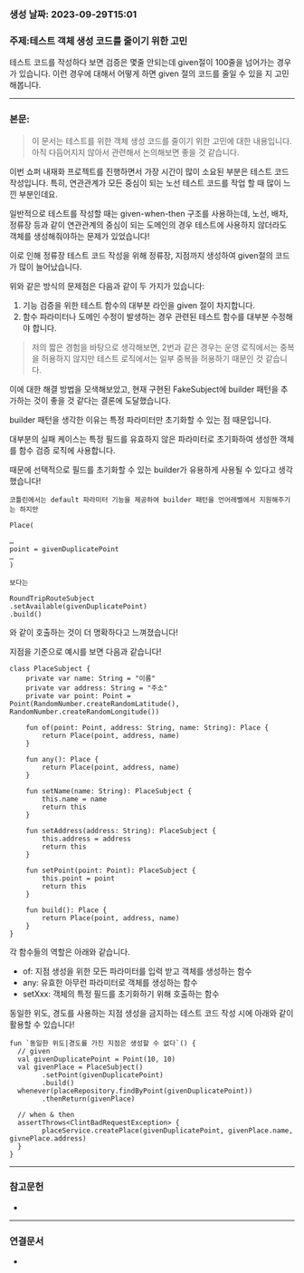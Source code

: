 ### 생성 날짜: 2023-09-29T15:01
### 주제:테스트 객체 생성 코드를 줄이기 위한 고민

테스트 코드를 작성하다 보면 검증은 몇줄 안되는데 given절이 100줄을 넘어가는 경우가 있습니다. 이런 경우에 대해서 어떻게 하면 given 절의 코드를 줄일 수 있을 지 고민해봅니다.

---
### 본문:
> 이 문서는 테스트를 위한 객체 생성 코드를 줄이기 위한 고민에 대한 내용입니다. 아직 다듬어지지 않아서 관련해서 논의해보면 좋을 것 같습니다.

이번 쇼퍼 내재화 프로젝트를 진행하면서 가장 시간이 많이 소요된 부분은 테스트 코드 작성입니다. 특히, 연관관계가 모든 중심이 되는 노선 테스트 코드를 작업 할 때 많이 느낀 부분인데요.

일반적으로 테스트를 작성할 때는 given-when-then 구조를 사용하는데, 노선, 배차, 정류장 등과 같이 연관관계의 중심이 되는 도메인의 경우 테스트에 사용하지 않더라도 객체를 생성해줘야하는 문제가 있었습니다!

이로 인해 정류장 테스트 코드 작성을 위해 정류장, 지점까지 생성하여 given절의 코드가 많이 늘어났습니다.

위와 같은 방식의 문제점은 다음과 같이 두 가지가 있습니다:
1. 기능 검증을 위한 테스트 함수의 대부분 라인을 given 절이 차지합니다.
2. 함수 파라미터나 도메인 수정이 발생하는 경우 관련된 테스트 함수를 대부분 수정해야 합니다.

> 저의 짧은 경험을 바탕으로 생각해보면, 2번과 같은 경우는 운영 로직에서는 중복을 허용하지 않지만 테스트 로직에서는 일부 중복을 허용하기 때문인 것 같습니다.

이에 대한 해결 방법을 모색해보았고, 현재 구현된 FakeSubject에 builder 패턴을 추가하는 것이 좋을 것 같다는 결론에 도달했습니다.

builder 패턴을 생각한 이유는 특정 파라미터만 초기화할 수 있는 점 때문입니다.

대부분의 실패 케이스는 특정 필드를 유효하지 않은 파라미터로 초기화하여 생성한 객체를 함수 검증 로직에 사용합니다.

때문에 선택적으로 필드를 초기화할 수 있는 builder가 유용하게 사용될 수 있다고 생각했습니다!
```
코틀린에서는 default 파라미터 기능을 제공하여 builder 패턴을 언어레벨에서 지원해주기는 하지만

Place(

…  
point = givenDuplicatePoint
…  
)  
  
보다는  
  
RoundTripRouteSubject  
.setAvailable(givenDuplicatePoint)  
.build()  
```
와 같이 호출하는 것이 더 명확하다고 느껴졌습니다!

지점을 기준으로 예시를 보면 다음과 같습니다!

```
class PlaceSubject {
    private var name: String = "이름"
    private var address: String = "주소"
    private var point: Point = Point(RandomNumber.createRandomLatitude(), RandomNumber.createRandomLongitude())

    fun of(point: Point, address: String, name: String): Place {
        return Place(point, address, name)
    }

    fun any(): Place {
        return Place(point, address, name)
    }

    fun setName(name: String): PlaceSubject {
        this.name = name
        return this
    }

    fun setAddress(address: String): PlaceSubject {
        this.address = address
        return this
    }

    fun setPoint(point: Point): PlaceSubject {
        this.point = point
        return this
    }

    fun build(): Place {
        return Place(point, address, name)
    }
}
```

각 함수들의 역할은 아래와 같습니다.

- of: 지점 생성을 위한 모든 파라미터를 입력 받고 객체를 생성하는 함수
- any: 유효한 아무런 파라미터로 객체를 생성하는 함수
- setXxx: 객체의 특정 필드를 초기화하기 위해 호출하는 함수

동일한 위도, 경도를 사용하는 지점 생성을 금지하는 테스트 코드 작성 시에 아래와 같이 활용할 수 있습니다!
```
fun `동일한 위도|경도를 가진 지점은 생성할 수 없다`() {
  // given
  val givenDuplicatePoint = Point(10, 10)
  val givenPlace = PlaceSubject()
		.setPoint(givenDuplicatePoint)
		.build()
  whenever(placeRepository.findByPoint(givenDuplicatePoint))
		.thenReturn(givenPlace)
  
  // when & then
  assertThrows<ClintBadRequestException> {
		placeService.createPlace(givenDuplicatePoint, givenPlace.name, givnePlace.address)
  }
}
```

---
### 참고문헌
- 
---
### 연결문서
- 